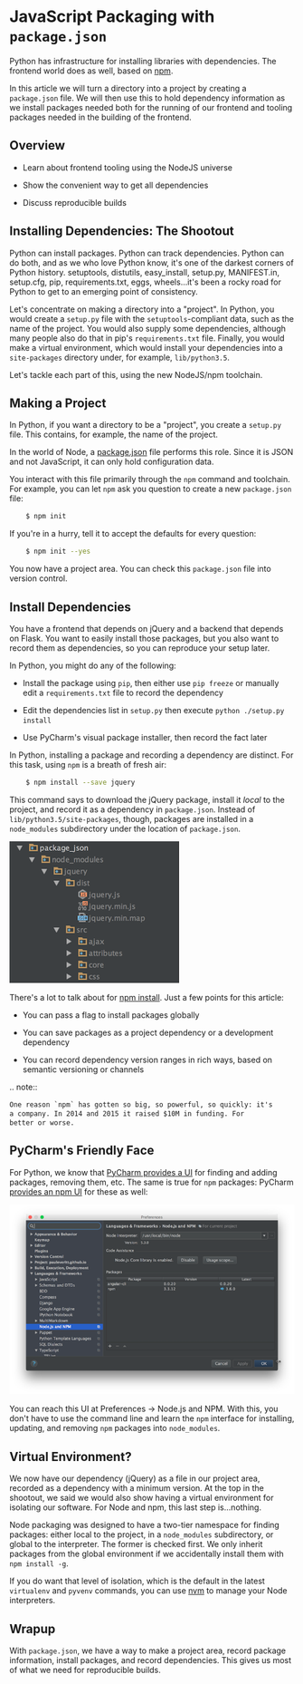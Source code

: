 # JavaScript Packaging with `package.json`

Python has infrastructure for installing libraries with dependencies.
The frontend world does as well, based on [npm](https://npmjs.org/).

In this article we will turn a directory into a project by creating a
`package.json` file. We will then use this to hold dependency
information as we install packages needed both for the running of our
frontend and tooling packages needed in the building of the frontend.

## Overview

- Learn about frontend tooling using the NodeJS universe

- Show the convenient way to get all dependencies

- Discuss reproducible builds

## Installing Dependencies: The Shootout

Python can install packages. Python can track dependencies. Python can
do both, and as we who love Python know, it's one of the darkest corners
of Python history. setuptools, distutils, easy_install, setup.py,
MANIFEST.in, setup.cfg, pip, requirements.txt, eggs, wheels...it's been
a rocky road for Python to get to an emerging point of consistency.

Let's concentrate on making a directory into a "project". In Python,
you would create a `setup.py` file with the `setuptools`-compliant
data, such as the name of the project. You would also supply some
dependencies, although many people also do that in pip's
`requirements.txt` file. Finally, you would make a virtual
environment, which would install your dependencies into a
`site-packages` directory under, for example, `lib/python3.5`.

Let's tackle each part of this, using the new NodeJS/npm toolchain.

## Making a Project

In Python, if you want a directory to be a "project", you create a
`setup.py` file. This contains, for example, the name of the project.

In the world of Node, a 
[package.json](https://docs.npmjs.com/files/package.json)
file performs this role.
Since it is JSON and not JavaScript, it can only hold configuration data.

You interact with this file primarily through the `npm` command and
toolchain. For example, you can let `npm` ask you question to create a
new `package.json` file:

```bash
    $ npm init
```

If you're in a hurry, tell it to accept the defaults for every question:

```bash
    $ npm init --yes
```

You now have a project area. You can check this `package.json` file into
version control.

## Install Dependencies

You have a frontend that depends on jQuery and a backend that depends on
Flask. You want to easily install those packages, but you also want
to record them as dependencies, so you can reproduce your setup later.

In Python, you might do any of the following:

- Install the package using `pip`, then either use `pip freeze` or
  manually edit a `requirements.txt` file to record the dependency

- Edit the dependencies list in `setup.py` then execute `python
  ./setup.py install`

- Use PyCharm's visual package installer, then record the fact later

In Python, installing a package and recording a dependency are distinct.
For this task, using `npm` is a breath of fresh air:

```bash
    $ npm install --save jquery
```

This command says to download the jQuery package, install it *local* to
the project, and record it as a dependency in `package.json`. Instead
of `lib/python3.5/site-packages`, though, packages are installed
in a `node_modules` subdirectory under the location of
`package.json`.

![jQuery in node_modules](./screenshots/node_modules.png)

There's a lot to talk about for 
[npm install](https://docs.npmjs.com/cli/install). 
Just a few points for this
article:

- You can pass a flag to install packages globally

- You can save packages as a project dependency or a development
  dependency

- You can record dependency version ranges in rich ways, based on
  semantic versioning or channels

.. note::

    One reason `npm` has gotten so big, so powerful, so quickly: it's
    a company. In 2014 and 2015 it raised $10M in funding. For
    better or worse.

## PyCharm's Friendly Face

For Python, we know that 
[PyCharm provides a UI](https://www.jetbrains.com/pycharm/help/installing-uninstalling-and-upgrading-packages.html)
for finding and adding packages, removing them, etc. The same is true for
`npm` packages: PyCharm 
[provides an npm UI](https://www.jetbrains.com/pycharm/help/node-js-and-npm.html)
for these as well:

![Node.js and NPM Preferences](./screenshots/preferences.png)

You can reach this UI at Preferences -> Node.js and NPM. With this, you
don't have to use the command line and learn the `npm` interface for
installing, updating, and removing `npm` packages into `node_modules`.

## Virtual Environment?

We now have our dependency (jQuery) as a file in our project area,
recorded as a dependency with a minimum version. At the top in
the shootout, we said we would also show having a virtual
environment for isolating our software. For Node and npm, this
last step is...nothing.

Node packaging was designed to have a two-tier namespace for finding
packages: either local to the project, in a `node_modules`
subdirectory, or global to the interpreter. The former is checked
first. We only inherit packages from the global environment if
we accidentally install them with `npm install -g`.

If you do want that level of isolation, which is the default in
the latest `virtualenv` and `pyvenv` commands, you can use
[nvm](https://github.com/creationix/nvm)
to manage your Node
interpreters.

## Wrapup

With `package.json`, we have a way to make a project area,
record package information, install packages, and record dependencies.
This gives us most of what we need for reproducible builds.
